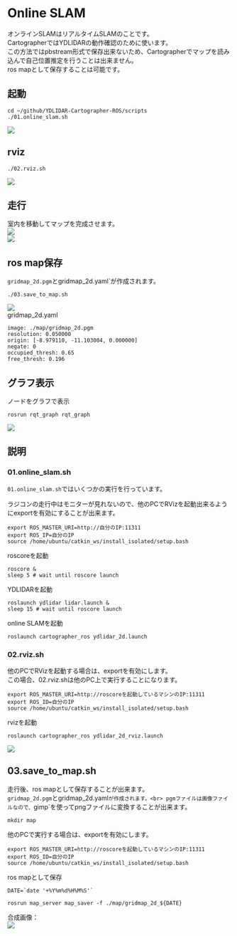 # Online SLAM

オンラインSLAMはリアルタイムSLAMのことです。<br>
CartographerではYDLIDARの動作確認のために使います。<br>
この方法ではpbstream形式で保存出来ないため、Cartographerでマップを読み込んで自己位置推定を行うことは出来ません。<br>
ros mapとして保存することは可能です。<br>

## 起動
```
cd ~/github/YDLIDAR-Cartographer-ROS/scripts
./01.online_slam.sh
```
![](./img/YDLIDAR-Terminal.png)

## rviz
```
./02.rviz.sh
```
![](./img/YDLIDAR-Cartographer.png)

## 走行
室内を移動してマップを完成させます。<br>
![](./img/rccar.png)<br>
![](./img/YDLIDAR-SLAM.png)<br>


## ros map保存
`gridmap_2d.pgm`とgridmap_2d.yaml`が作成されます。<br>
```
./03.save_to_map.sh
```
![](./img/gridmap_2d.png)<br>
gridmap_2d.yaml<br>
```
image: ./map/gridmap_2d.pgm
resolution: 0.050000
origin: [-8.979110, -11.103004, 0.000000]
negate: 0
occupied_thresh: 0.65
free_thresh: 0.196

```

## グラフ表示
ノードをグラフで表示
```
rosrun rqt_graph rqt_graph
```
![](./img/YDLIDAR-graph.png)


## 説明

### 01.online_slam.sh
`01.online_slam.sh`ではいくつかの実行を行っています。<br>

ラジコンの走行中はモニターが見れないので、他のPCでRVizを起動出来るようにexportを有効にすることが出来ます。<br>
```
export ROS_MASTER_URI=http://自分のIP:11311
export ROS_IP=自分のIP
source /home/ubuntu/catkin_ws/install_isolated/setup.bash
```

roscoreを起動
```
roscore &
sleep 5 # wait until roscore launch
```

YDLIDARを起動
```
roslaunch ydlidar lidar.launch &
sleep 15 # wait until roscore launch
```
online SLAMを起動
```
roslaunch cartographer_ros ydlidar_2d.launch
```

### 02.rviz.sh
他のPCでRVizを起動する場合は、exportを有効にします。<br>
この場合、02.rviz.shは他のPC上で実行することになります。<br>
```
export ROS_MASTER_URI=http://roscoreを起動しているマシンのIP:11311
export ROS_ID=自分のIP
source /home/ubuntu/catkin_ws/install_isolated/setup.bash
```
rvizを起動
```
roslaunch cartographer_ros ydlidar_2d_rviz.launch
```
![](./img/YDLIDAR-Cartographer.png)<br>


## 03.save_to_map.sh
走行後、ros mapとして保存することが出来ます。<br>
`gridmap_2d.pgm`とgridmap_2d.yaml`が作成されます。<br>
pgmファイルは画像ファイルなので、`gimp`を使ってpngファイルに変換することが出来ます。<br>
```
mkdir map
```

他のPCで実行する場合は、exportを有効にします。<br>
```
export ROS_MASTER_URI=http://roscoreを起動しているマシンのIP:11311
export ROS_ID=自分のIP
source /home/ubuntu/catkin_ws/install_isolated/setup.bash
```

ros mapとして保存
```
DATE=`date '+%Y%m%d%H%M%S'`

rosrun map_server map_saver -f ./map/gridmap_2d_${DATE}
```

合成画像：<br>
![](./img/composite_image.jpg)
